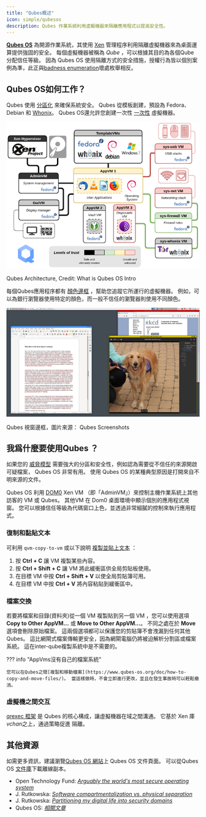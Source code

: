 ```yaml
---
title: "Qubes概述"
icon: simple/qubesos
description: Qubes 作業系統利用虛擬機器來隔離應用程式以提高安全性。
---
```


[**Qubes OS**](../desktop.md#qubes-os) 為開源作業系統，其使用 [Xen](https://en.wikipedia.org/wiki/Xen) 管理程序利用隔離虛擬機器來為桌面運算提供強固的安全。 每個虛擬機器被稱為 *Qube* ，可以根據其目的為各個Qube 分配信任等級。 因為 Qubes OS 使用隔離方式的安全措施，授權行為皆以個別案例為準，此正與[badness enumeration](https://www.ranum.com/security/computer_security/editorials/dumb/)壞處枚舉相反。

## Qubes OS如何工作？

Qubes 使用 [分區化](https://www.qubes-os.org/intro/) 來確保系統安全。 Qubes 從模板創建，預設為 Fedora、Debian 和 [Whonix](../desktop.md#whonix)。 Qubes OS還允許您創建一次性 [一次性](https://www.qubes-os.org/doc/how-to-use-disposables/) 虛擬機器。

![Qubes架構](../assets/img/qubes/qubes-trust-level-architecture.png)
<figcaption>Qubes Architecture, Credit: What is Qubes OS Intro</figcaption>

每個Qubes應用程序都有 [顏色邊框](https://www.qubes-os.org/screenshots/) ，幫助您追蹤它所運行的虛擬機器。 例如，可以為銀行瀏覽器使用特定的顏色，而一般不信任的瀏覽器則使用不同顏色。

![顏色邊框](../assets/img/qubes/r4.0-xfce-three-domains-at-work.png)
<figcaption>Qubes 視窗邊框，圖片來源： Qubes Screenshots</figcaption>

## 我爲什麼要使用Qubes ？

如果您的 [威脅模型](../basics/threat-modeling.md) 需要強大的分區和安全性，例如認為需要從不信任的來源開啟可疑檔案， Qubes OS 非常有用。 使用 Qubes OS 的某種典型原因是打開來自不明來源的文件。

Qubes OS 利用 [DOM0](https://wiki.xenproject.org/wiki/Dom0) Xen VM （即「AdminVM」）來控制主機作業系統上其他訪客的 VM 或 Qubes。 其他VM 在 Dom0 桌面環境中顯示個別的應用程式視窗。 您可以根據信任等級為代碼窗口上色，並透過非常細膩的控制來執行應用程式。

### 復制和黏貼文本

可利用 `qvm-copy-to-vm` 或以下說明 [複製並貼上文本](https://www.qubes-os.org/doc/how-to-copy-and-paste-text/) ：

1. 按 **Ctrl + C**  讓 VM 複製某些內容。
2. 按 **Ctrl + Shift + C** 讓 VM 將此緩衝區供全局剪貼板使用。
3. 在目標 VM 中按 **Ctrl + Shift + V** 以使全局剪貼簿可用。
4. 在目標 VM 中按 **Ctrl + V** 將內容粘貼到緩衝區中。

### 檔案交換

若要將檔案和目錄(資料夾)從一個 VM 複製貼到另一個 VM ，您可以使用選項 **Copy to Other AppVM...** 或 **Move to Other AppVM...**。 不同之處在於 **Move** 選項會刪除原始檔案。 這兩個選項都可以保護您的剪貼簿不會洩漏到任何其他 Qubes。 這比網閘式檔案傳輸更安全，因為網閘電腦仍將被迫解析分割區或檔案系統。 這在inter-qube複製系統中是不需要的。

??? info "AppVms沒有自己的檔案系統"

    您可以在Qubes之間[複製和移動檔案](https://www.qubes-os.org/doc/how-to-copy-and-move-files/)。 當這樣做時，不會立即進行更改，並且在發生事故時可以輕鬆撤消。

### 虛擬機之間交互

[qrexec 框架](https://www.qubes-os.org/doc/qrexec/) 是 Qubes 的核心構成，讓虛擬機器在域之間溝通。 它基於 Xen 庫 *vchan*之上，通過策略</a>促進
隔離。</p> 



## 其他資源

如需更多資訊，建議瀏覽[Qubes OS 網站](https://www.qubes-os.org/doc/)上 Qubes OS 文件頁面。 可以從Qubes OS [文件庫](https://github.com/QubesOS/qubes-doc)下載離線副本。

- Open Technology Fund: [*Arguably the world's most secure operating system*](https://www.opentech.fund/news/qubes-os-arguably-the-worlds-most-secure-operating-system-motherboard/)
- J. Rutkowska: [*Software compartmentalization vs. physical separation*](https://invisiblethingslab.com/resources/2014/Software_compartmentalization_vs_physical_separation.pdf)
- J. Rutkowska: [*Partitioning my digital life into security domains*](https://blog.invisiblethings.org/2011/03/13/partitioning-my-digital-life-into.html)
- Qubes OS: [*相關文章*](https://www.qubes-os.org/news/categories/#articles)
